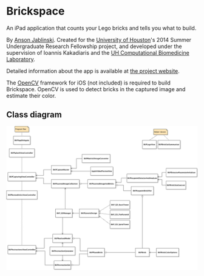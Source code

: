 # Brickspace

An iPad application that counts your Lego bricks and tells you what to build.

By [Anson Jablinski](http://ansonj.org). Created for the [University of Houston](http://uh.edu)'s 2014 Summer Undergraduate Research Fellowship project, and developed under the supervision of Ioannis Kakadiaris and the [UH Computational Biomedicine Laboratory](http://cbl.uh.edu/).

Detailed information about the app is available at [the project website](http://ansonj.org/brickspace).

The [OpenCV](http://opencv.org) framework for iOS (not included) is required to build Brickspace. OpenCV is used to detect bricks in the captured image and estimate their color.

## Class diagram

![Class diagram](classdiagram.png "Class diagram")
